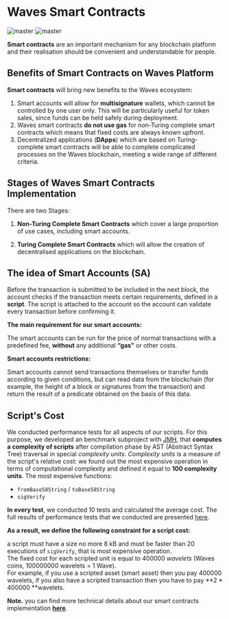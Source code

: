 # Waves Smart Contracts

![master](https://img.shields.io/badge/TESTNET-available-4bc51d.svg) ![master](https://img.shields.io/badge/node->%3D0.12.0-4bc51d.svg)

**Smart contracts** are an important mechanism for any blockchain platform and their realisation should be convenient and understandable for people.

## Benefits of Smart Contracts on Waves Platform

**Smart contracts** will bring new benefits to the Waves ecosystem:

1. Smart accounts will allow for **multisignature** wallets, which cannot be controlled by one user only. This will be particularly useful for token sales, since funds can be held safely during deployment.
2. Waves smart contracts **do not use gas** for non-Turing complete smart contracts which means that fixed costs are always known upfront.
3. Decentralized applications \(**DApps**\) which are based on Turing-complete smart contracts will be able to complete complicated processes on the Waves blockchain, meeting a wide range of different criteria.

## Stages of Waves Smart Contracts Implementation

There are two Stages:

1. **Non-Turing Complete Smart Contracts** which cover a large proportion of use cases, including smart accounts.

2. **Turing Complete Smart Contracts** which will allow the creation of decentralised applications on the blockchain.

## The idea of Smart Accounts \(SA\)

Before the transaction is submitted to be included in the next block, the account checks if the transaction meets certain requirements, defined in a **script**. The script is attached to the account so the account can validate every transaction before confirming it.

**The main requirement for our smart accounts:**

The smart accounts can be run for the price of normal transactions with a predefined fee, **without** any additional **“gas”** or other costs.

**Smart accounts restrictions:**

Smart accounts cannot send transactions themselves or transfer funds according to given conditions, but can read data from the blockchain \(for example, the height of a block or signatures from the transaction\) and return the result of a predicate obtained on the basis of this data.

## Script's Cost

We conducted performance tests for all aspects of our scripts. For this purpose, we developed an benchmark subproject with [JMH](http://openjdk.java.net/projects/code-tools/jmh/), that **computes a complexity of scripts** after compilation phase by AST \(Abstract Syntax Tree\) traversal in special _complexity units_. _Complexity units_ is a measure of the script's relative cost: we found out the most expensive operation in terms of computational complexity and defined it equal to **100 complexity units**. The most expensive functions:

* `fromBase58String` / `toBase58String`
* `sigVerify`

**In every test**, we conducted 10 tests and calculated the average cost. The full results of performance tests that we conducted are presented [here](/technical-details/waves-contracts-language-description/script-performance-tests.md).

**As a result, we define the following constraint for a script cost:**

a script must have a size no more 8 kB and must be faster than 20 executions of `sigVerify`, that is most expensive operation.  
The fixed cost for each scripted unit is equal to 400000 _wavelets_ \(Waves coins, 100000000 wavelets = 1 Wave\).  
For example, if you use a scripted asset \(smart asset\) then you pay 400000 wavelets, if you also have a scripted transaction then you have to pay **2 \* 400000 **wavelets.

**Note.** you can find more technical details about our smart contracts implementation [**here**](/technical-details/waves-contracts-language-description.md).


